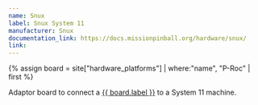 ```yaml
---
name: Snux
label: Snux System 11
manufacturer: Snux
documentation_link: https://docs.missionpinball.org/hardware/snux/
link:
---
```

{% assign board = site["hardware_platforms"] | where:"name", "P-Roc" | first %}

Adaptor board to connect a <a href="{{ board.url | prepend: site.baseurl }}">{{ board.label }}</a> to a System 11 machine.
